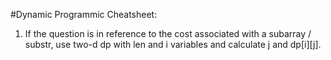 #Dynamic Programmic Cheatsheet:

1. If the question is in reference to the cost associated with a subarray / substr, use two-d dp with len and i variables and calculate j and dp[i][j].
